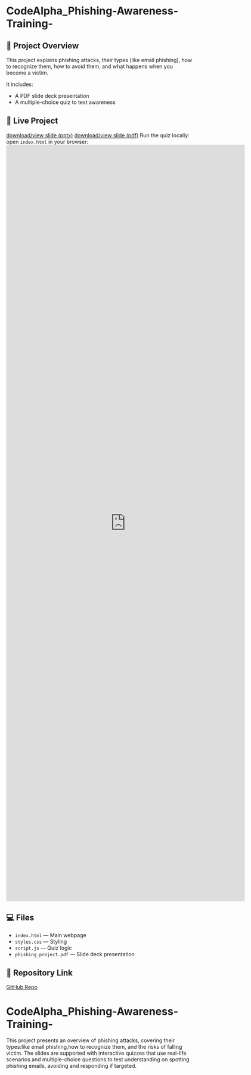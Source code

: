 # CodeAlpha_Phishing-Awareness-Training-

## 📌 Project Overview
This project explains phishing attacks, their types (like email phishing), how to recognize them, how to avoid them, and what happens when you become a victim.  

It includes:
- A PDF slide deck presentation  
- A multiple-choice quiz to test awareness  

## 🚀 Live Project
[download/view slide (pptx)](phishing_project.pptx)
[download/view slide (pdf)](phishing_project.pdf)
Run the quiz locally: open `index.html` in your browser:  <iframe src="https://docs.google.com/forms/d/e/1FAIpQLSfW8SjMezj5ouBsssA_IYCMsVxyxbVCN07rLLhIVaWbEp4_dQ/viewform?embedded=true" width="640" height="2028" frameborder="0" marginheight="0" marginwidth="0">Loading…</iframe>

## 💻 Files
- `index.html` — Main webpage  
- `styles.css` — Styling  
- `script.js` — Quiz logic  
- `phishing_project.pdf` — Slide deck presentation  

## 🔗 Repository Link
[GitHub Repo](https://github.com/AderounmuBoluwatife5-lab/CodeAlpha_Phishing-Awareness-Training)
# CodeAlpha_Phishing-Awareness-Training-
This project presents an overview of phishing attacks, covering their types:like email phishing,how to recognize them, and the risks of falling victim. The slides are supported with interactive quizzes that use real-life scenarios and multiple-choice questions to test understanding on spotting phishing emails, avoiding and responding if targeted.
